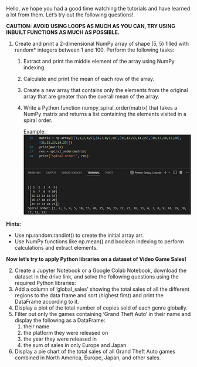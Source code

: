 Hello, we hope you had a good time watching the tutorials and have learned a lot from them. Let’s try out the following questions\!.

**CAUTION:**
**AVOID USING LOOPS AS MUCH AS YOU CAN, TRY USING INBUILT FUNCTIONS AS MUCH AS POSSIBLE.**

1. Create and print a 2-dimensional NumPy array of shape (5, 5\) filled with random\* integers between 1 and 100\. Perform the following tasks:  
   1. Extract and print the middle element of the array using NumPy indexing.  
   2. Calculate and print the mean of each row of the array.  
   3. Create a new array that contains only the elements from the original array that are greater than the overall mean of the array.  
   4. Write a Python function numpy\_spiral\_order(matrix) that takes a NumPy matrix and returns a list containing the elements visited in a spiral order.

      Example:![Example Image](example.png)

**Hints:**

* Use np.random.randint() to create the initial array arr.  
* Use NumPy functions like np.mean() and boolean indexing to perform calculations and extract elements.


**Now let’s try to apply Python libraries on a dataset of Video Game Sales\!**

2.  Create a Jupyter Notebook or a Google Colab Notebook, download the dataset in the drive link, and solve the following questions using the required Python libraries:  
   1. Add a column of ‘global\_sales’ showing the total sales of all the different regions to the data frame and sort (highest first) and print the DataFrame according to it.  
   2. Display a plot of the total number of copies sold of each genre globally.  
   3. Filter out only the games containing ‘Grand Theft Auto’ in their name and display the following as a DataFrame:  
      1. their name  
      2. the platform they were released on  
      3. the year they were released in  
      4. the sum of sales in only Europe and Japan  
   4. Display a pie chart of the total sales of all Grand Theft Auto games combined in North America, Europe, Japan, and other sales.
